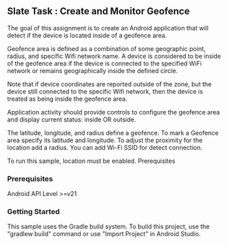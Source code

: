 

## Slate Task : Create and Monitor Geofence

The goal of this assignment is to create an Android application that will detect if the device is located inside of a geofence area.

Geofence area is defined as a combination of some geographic point, radius, and specific Wifi network name. A device is considered to be inside of the geofence area if the device is connected to the specified WiFi network or remains geographically inside the defined circle.

Note that if device coordinates are reported outside of the zone, but the device still connected to the specific Wifi network, then the device is treated as being inside the geofence area.

Application activity should provide controls to configure the geofence area and display current status: inside OR outside.

The latitude, longitude, and radius define a geofence. To mark a Geofence area specify its latitude and longitude. To adjust the proximity for the location add a radius. You can add Wi-Fi SSID for detect connection.

To run this sample, location must be enabled. Prerequisites

### Prerequisites
Android API Level >=v21

### Getting Started

This sample uses the Gradle build system. To build this project, use the "gradlew build" command or use "Import Project" in Android Studio.

